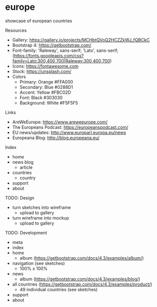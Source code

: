 # europe
showcase of european countries

Resources
- Gallery: https://gallery.io/projects/MCHbtQVoQ2HCZZkWJ_fQBCkC
- Bootstrap 4: https://getbootstrap.com/
- Font-family: 'Raleway', sans-serif; 'Lato', sans-serif; (https://fonts.googleapis.com/css?family=Lato:300,400,700|Raleway:300,400,700)
- Icons: https://fontawesome.com
- Stock: https://unsplash.com/
- Colors
  * Primary: Orange #FFA000
  * Secondary: Blue #0288D1
  * Accent: Yellow #FBC02D
  * Font: Black #303030
  * Background: White #F5F5F5

Links
- AreWeEurope: https://www.areweeurope.com/
- The Europeans Podcast: https://europeanspodcast.com/
- EU news/updates: http://www.europarl.europa.eu/news
- Europeana Blog: http://blog.europeana.eu/

Index
- home
- news blog
  * article
- countries
  * country
- support
- about

TODO: Design 
- turn sketches into wireframe
  * upload to gallery
- turn wireframe into mockup
  * upload to gallery

TODO: Development 
- meta 
- index
- home
  * album (https://getbootstrap.com/docs/4.3/examples/album/)
- navigation (see sketches)
  * 100% x 100%
- news
  * album (https://getbootstrap.com/docs/4.3/examples/blog/)
- all countries (https://getbootstrap.com/docs/4.3/examples/product/)
  * 49 individual countries (see sketches)
- support
- about
